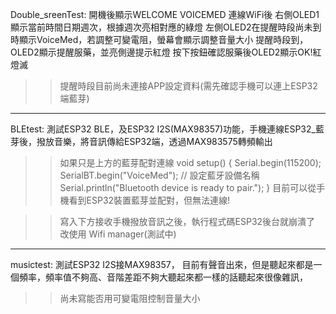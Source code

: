Double_sreenTest:
開機後顯示WELCOME VOICEMED
連線WiFi後
右側OLED1顯示當前時間日期週次，根據週次亮相對應的綠燈
左側OLED2在提醒時段尚未到時顯示VoiceMed，若調整可變電阻，螢幕會顯示調整音量大小
提醒時段到，OLED2顯示提醒服藥，並亮側邊提示紅燈
按下按鈕確認服藥後OLED2顯示OK!紅燈滅

>>提醒時段目前尚未連接APP設定資料(需先確認手機可以連上ESP32端藍芽)
----------------------------------------------------------------------------------------------------------
BLEtest:
測試ESP32 BLE，及ESP32 I2S(MAX98357)功能，手機連線ESP32_藍芽後，撥放音樂，將音訊傳給ESP32端，透過MAX983575轉頻輸出
>>如果只是上方的藍芽配對連線
void setup() {
    Serial.begin(115200);
    SerialBT.begin("VoiceMed"); // 設定藍牙設備名稱
    Serial.println("Bluetooth device is ready to pair.");
}
目前可以從手機看到ESP32裝置藍芽並配對，但無法連線!

>>寫入下方接收手機撥放音訊之後，執行程式碼ESP32後台就崩潰了
>>改使用 Wifi manager(測試中)
-----------------------------------------------------------------------------------------------------------
musictest:
測試ESP32 I2S接MAX98357，
目前有聲音出來，但是聽起來都是一個頻率，頻率值不夠高、音階差距不夠大聽起來都一樣的話聽起來很像雜訊，
>>尚未寫能否用可變電阻控制音量大小

